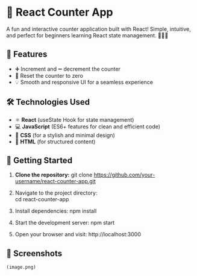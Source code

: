 # 🚀 React Counter App

A fun and interactive counter application built with React! Simple, intuitive, and perfect for beginners learning React state management. 🧑‍💻🔥

## 🎯 Features
- ➕ Increment and ➖ decrement the counter
- 🔄 Reset the counter to zero
- 💡 Smooth and responsive UI for a seamless experience

## 🛠️ Technologies Used
- ⚛️ **React** (useState Hook for state management)
- 💻 **JavaScript** (ES6+ features for clean and efficient code)
- 🎨 **CSS** (for a stylish and minimal design)
- 📄 **HTML** (for structured content)

## 🚀 Getting Started

1. **Clone the repository:**
   git clone https://github.com/your-username/react-counter-app.git

2. Navigate to the project directory:    
   cd react-counter-app

3. Install dependencies:
   npm install

4. Start the development server:
   npm start

5. Open your browser and visit:
   http://localhost:3000

## 🎨 Screenshots
    (image.png)

